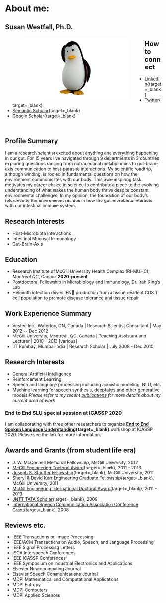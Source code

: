 # About me: 
## Susan Westfall, Ph.D.


<img src="pics/susan.jpg" alt="susan-photo" style="float:left;width:350px;height:200px;margin: 5px 50px;">

## How to connect
- [LinkedIn](https://www.linkedin.com/in/susan-westfall-9a7b4248){target=_blank}
- [Twitter](https://twitter.com/WestfallSusan){target=_blank}
- [Semantic Scholar](https://www.semanticscholar.org/author/Susan-Westfall/49749982){target=_blank}
- [Google Scholar](https://scholar.google.com/citations?user=EOFG8hQAAAAJ&hl=en){target=_blank}

<br>

## Profile Summary
I am a research scientist excited about anything and everything happening in our gut. For 15 years I've navigated through 9 departments in 3 countries exploring questions ranging from nutraceutical metabolomics to gut-brain-axis communication to host-parasite interactions. My scientific roadtrip, although winding, is rooted in fundamental questions on how the environment communicates with our body. This awe-inspiring task motivates my career choice in science to contribute a piece to the evolving understanding of what makes the human body thrive despite constant environmental challenges. In my opinion, the foundation of our body’s tolerance to the environment resides in how the gut microbiota interacts with our intestinal immune system. 

## Research Interests
 - Host-Microbiota Interactions
 - Intestinal Mucosal Immunology
 - Gut-Brain-Axis


## Education
- Research Institute of McGill University Health Complex (RI-MUHC); _Montreal QC_, Canada	**2020-present** 
 - Postdoctoral Fellowship in Microbiology and Immunology, Dr. Irah King’s Lab 			
 -  Helminth infection drives IFN production from a tissue resident CD8 T cell population 
to promote disease tolerance and tissue repair




## Work Experience Summary
- Vestec Inc., Waterloo, ON, Canada | Research Scientist Consultant | May 2012 -- Dec 2012
- McGill University, Montreal, QC, Canada | Teaching Assistant and Lecturer | 2010 - 2013 [various]
- IIT Bombay, Mumbai India | Research Scholar | July 2008 - Dec 2010

## Research Interests
- General Artificial Intelligence
- Reinforcement Learning
- Speech and language processing including acoustic modeling, NLU, etc.
- Machine learning for speech synthesis, deepfakes and other generative models
*Please refer to my recent [publications](./publications.html) for more details about my current area of work.*

### End to End SLU special session at ICASSP 2020

I am collaborating with three other researchers to organize **[End to End Spoken Language Understanding](https://sites.google.com/fluent.ai/icassp2020slu){target=_blank}** workshop at ICASSP 2020. Please see the link for more information.  



## Awards and Grants (from student life era)
- J. W. McConnell Memorial Fellowship, McGill University, 2012
- [McGill Engineering Doctoral Award](http://www.mcgill.ca/engineering/current-students/graduate-students/funding/meda){target=_blank}, 2011 - 2013
- [Joseph S. Stauffer Fellowship](http://www.mcgill.ca/engineering/current-students/graduate-students/funding/meda/named-fellowships/stauffer){target=_blank}, McGill University, 2011
- [Sheryl & David Kerr Engineering Graduate Fellowship](http://www.mcgill.ca/engineering/current-students/graduate-students/funding/meda/named-fellowships/kerr){target=_blank}, McGill University, 2011
- [McGill Engineering International Doctoral Award](http://www.mcgill.ca/engineering/current-students/graduate-students/funding/meita){target=_blank}, 2011 - 2013
- [JNTT TATA Scholar](http://www.dorabjitatatrust.org/id/72/J.N.%20Tata%20Endowment%20for%20the%20Higher%20Education%20of%20Indians/){target=_blank}, 2009
- [International Speech Communication Association Conference Grant](http://www.isca-speech.org/iscaweb/index.php/grants){target=_blank}, 2008

## Reviews etc.
- IEEE Transactions on Image Processing
- IEEE/ACM Transactions on Audio, Speech, and Language Processing
- IEEE Signal Processing Letters
- ISCA Interspeech Conferences
- IEEE ICASSP Conferences
- IEEE Symposium on Industrial Electronics and Applications
- Elsevier Neurocomputing Journal
- Elsevier Speech Communications Journal
- MDPI Mathematical and Computational Applications
- MDPI Entropy
- MDPI Computers
- MDPI Applied Sciences

 

